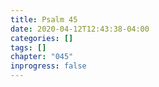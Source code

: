 ```yaml
---
title: Psalm 45
date: 2020-04-12T12:43:38-04:00
categories: []
tags: []
chapter: "045"
inprogress: false
---
```


